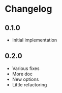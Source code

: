 Changelog
=========

0.1.0
----------------

* Initial implementation

0.2.0
----------------

* Various fixes
* More doc
* New options
* Little refactoring
